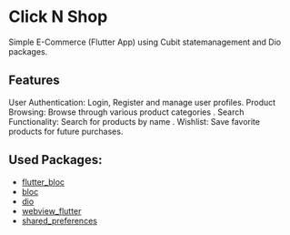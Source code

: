 # Click N Shop
Simple E-Commerce (Flutter App) using Cubit statemanagement and Dio packages.

## Features

User Authentication: Login, Register and manage user profiles.
Product Browsing: Browse through various product categories .
Search Functionality: Search for products by name .
Wishlist: Save favorite products for future purchases.

## Used Packages:

- [flutter_bloc](https://pub.dev/packages/flutter_bloc)
- [bloc](https://pub.dev/packages/bloc)
- [dio](https://pub.dev/packages/dio)
- [webview_flutter](https://pub.dev/packages/webview_flutter)
- [shared_preferences](https://pub.dev/packages/shared_preferences)

